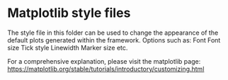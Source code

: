 # Matplotlib style files
The style file in this folder can be used to change the appearance of the default plots
generated within the framework. 
Options such as:
Font
Font size
Tick style
Linewidth
Marker size
etc.

For a comprehensive explanation, please visit the matplotlib page:
https://matplotlib.org/stable/tutorials/introductory/customizing.html